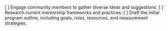 [ ] Engage community members to gather diverse ideas and suggestions.
[ ] Research current mentorship frameworks and practices.
[ ] Draft the initial program outline, including goals, roles, resources, and measurement strategies.